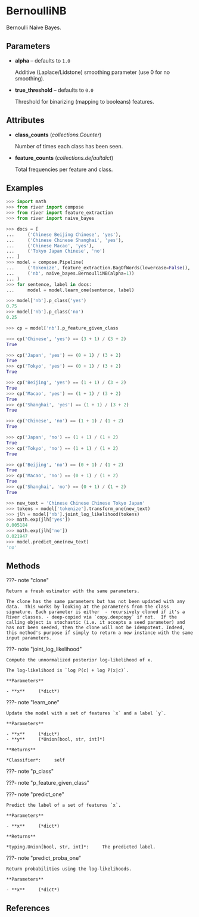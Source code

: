 # BernoulliNB

Bernoulli Naive Bayes.



## Parameters

- **alpha** – defaults to `1.0`

    Additive (Laplace/Lidstone) smoothing parameter (use 0 for no smoothing).

- **true_threshold** – defaults to `0.0`

    Threshold for binarizing (mapping to booleans) features.


## Attributes

- **class_counts** (*collections.Counter*)

    Number of times each class has been seen.

- **feature_counts** (*collections.defaultdict*)

    Total frequencies per feature and class.


## Examples

```python
>>> import math
>>> from river import compose
>>> from river import feature_extraction
>>> from river import naive_bayes

>>> docs = [
...     ('Chinese Beijing Chinese', 'yes'),
...     ('Chinese Chinese Shanghai', 'yes'),
...     ('Chinese Macao', 'yes'),
...     ('Tokyo Japan Chinese', 'no')
... ]
>>> model = compose.Pipeline(
...     ('tokenize', feature_extraction.BagOfWords(lowercase=False)),
...     ('nb', naive_bayes.BernoulliNB(alpha=1))
... )
>>> for sentence, label in docs:
...     model = model.learn_one(sentence, label)

>>> model['nb'].p_class('yes')
0.75
>>> model['nb'].p_class('no')
0.25

>>> cp = model['nb'].p_feature_given_class

>>> cp('Chinese', 'yes') == (3 + 1) / (3 + 2)
True

>>> cp('Japan', 'yes') == (0 + 1) / (3 + 2)
True
>>> cp('Tokyo', 'yes') == (0 + 1) / (3 + 2)
True

>>> cp('Beijing', 'yes') == (1 + 1) / (3 + 2)
True
>>> cp('Macao', 'yes') == (1 + 1) / (3 + 2)
True
>>> cp('Shanghai', 'yes') == (1 + 1) / (3 + 2)
True

>>> cp('Chinese', 'no') == (1 + 1) / (1 + 2)
True

>>> cp('Japan', 'no') == (1 + 1) / (1 + 2)
True
>>> cp('Tokyo', 'no') == (1 + 1) / (1 + 2)
True

>>> cp('Beijing', 'no') == (0 + 1) / (1 + 2)
True
>>> cp('Macao', 'no') == (0 + 1) / (1 + 2)
True
>>> cp('Shanghai', 'no') == (0 + 1) / (1 + 2)
True

>>> new_text = 'Chinese Chinese Chinese Tokyo Japan'
>>> tokens = model['tokenize'].transform_one(new_text)
>>> jlh = model['nb'].joint_log_likelihood(tokens)
>>> math.exp(jlh['yes'])
0.005184
>>> math.exp(jlh['no'])
0.021947
>>> model.predict_one(new_text)
'no'
```

## Methods

???- note "clone"

    Return a fresh estimator with the same parameters.

    The clone has the same parameters but has not been updated with any data.  This works by looking at the parameters from the class signature. Each parameter is either  - recursively cloned if it's a River classes. - deep-copied via `copy.deepcopy` if not.  If the calling object is stochastic (i.e. it accepts a seed parameter) and has not been seeded, then the clone will not be idempotent. Indeed, this method's purpose if simply to return a new instance with the same input parameters.

    
???- note "joint_log_likelihood"

    Compute the unnormalized posterior log-likelihood of x.

    The log-likelihood is `log P(c) + log P(x|c)`.

    **Parameters**

    - **x**     (*dict*)    
    
???- note "learn_one"

    Update the model with a set of features `x` and a label `y`.

    **Parameters**

    - **x**     (*dict*)    
    - **y**     (*Union[bool, str, int]*)    
    
    **Returns**

    *Classifier*:     self
    
???- note "p_class"

???- note "p_feature_given_class"

???- note "predict_one"

    Predict the label of a set of features `x`.

    **Parameters**

    - **x**     (*dict*)    
    
    **Returns**

    *typing.Union[bool, str, int]*:     The predicted label.
    
???- note "predict_proba_one"

    Return probabilities using the log-likelihoods.

    **Parameters**

    - **x**     (*dict*)    
    
## References

[^1]: [The Bernoulli model](https://nlp.stanford.edu/IR-book/html/htmledition/the-bernoulli-model-1.html)

